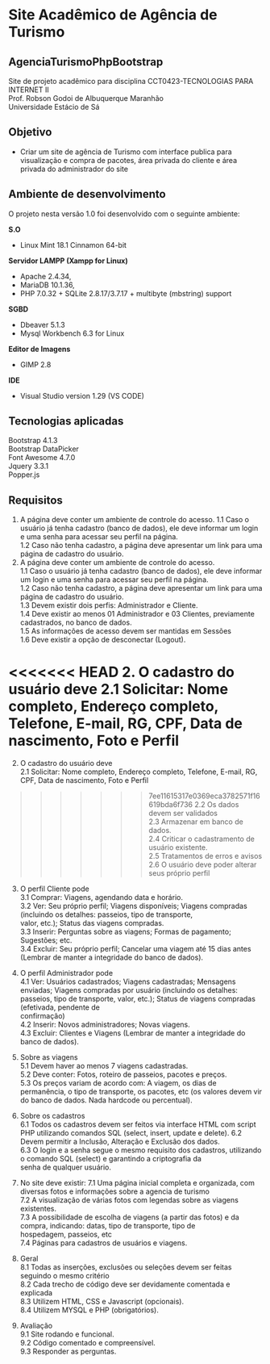 # Site Acadêmico de Agência de Turismo

## AgenciaTurismoPhpBootstrap
Site de projeto acadêmico para disciplina CCT0423-TECNOLOGIAS PARA INTERNET II  
Prof. Robson Godoi de Albuquerque Maranhão  
Universidade Estácio de Sá  

## Objetivo

* Criar um site de agência de Turismo com interface publica para visualização e compra de pacotes,
área privada do cliente e área privada do administrador do site

## Ambiente de desenvolvimento
O projeto nesta versão 1.0 foi desenvolvido com o seguinte ambiente:

**S.O**    
* Linux Mint 18.1 Cinnamon 64-bit  

**Servidor LAMPP (Xampp for Linux)**    
* Apache 2.4.34,  
* MariaDB 10.1.36,   
* PHP 7.0.32 + SQLite 2.8.17/3.7.17 + multibyte (mbstring) support  
    
**SGBD**    
* Dbeaver 5.1.3  
* Mysql Workbench 6.3 for Linux  
    
**Editor de Imagens**  
* GIMP 2.8  

**IDE**  
* Visual Studio version 1.29 (VS CODE)  
    
## Tecnologias aplicadas
    
Bootstrap 4.1.3  
Bootstrap DataPicker   
Font Awesome 4.7.0  
Jquery 3.3.1  
Popper.js  
   
## Requisitos


1. A página deve conter um ambiente de controle do acesso.
    1.1 Caso o usuário já tenha cadastro (banco de dados), ele deve informar um login e uma senha      para acessar seu perfil na página.   
    1.2 Caso não tenha cadastro, a página deve apresentar um link para uma página de cadastro do       usuário.  
1. A página deve conter um ambiente de controle do acesso.  
    1.1 Caso o usuário já tenha cadastro (banco de dados), ele deve informar um login e uma senha para acessar seu perfil na página.   
    1.2 Caso não tenha cadastro, a página deve apresentar um link para uma página de cadastro do usuário.  
    1.3 Devem existir dois perfis: Administrador e Cliente.  
    1.4 Deve existir ao menos 01 Administrador e 03 Clientes, previamente cadastrados, no banco       de dados.  
    1.5 As informações de acesso devem ser mantidas em Sessões  
    1.6 Deve existir a opção de desconectar (Logout).  
    
<<<<<<< HEAD
2. O cadastro do usuário deve
    2.1 Solicitar: Nome completo, Endereço completo, Telefone, E-mail, RG, CPF, Data de         
        nascimento, Foto e Perfil  
=======
2. O cadastro do usuário deve  
    2.1 Solicitar: Nome completo, Endereço completo, Telefone, E-mail, RG, CPF, Data de nascimento, Foto e Perfil  
>>>>>>> 7ee11615317e0369eca3782571f16619bda6f736
    2.2 Os dados devem ser validados  
    2.3 Armazenar em banco de dados.  
    2.4 Criticar o cadastramento de usuário existente.  
    2.5 Tratamentos de erros e avisos  
    2.6 O usuário deve poder alterar seus próprio perfil  

3. O perfil Cliente pode  
    3.1 Comprar: Viagens, agendando data e horário.  
    3.2 Ver: Seu próprio perfil; Viagens disponíveis; Viagens compradas (incluindo os detalhes: passeios, tipo de transporte,   
        valor, etc.); Status das viagens compradas.  
    3.3 Inserir: Perguntas sobre as viagens; Formas de pagamento; Sugestões; etc.    
    3.4 Excluir: Seu próprio perfil; Cancelar uma viagem até 15 dias antes (Lembrar de manter a integridade do banco de dados).  
 
4. O perfil Administrador pode    
    4.1 Ver: Usuários cadastrados; Viagens cadastradas; Mensagens enviadas; Viagens compradas por usuário 
             (incluindo os detalhes: passeios, tipo de transporte, valor, etc.); Status de viagens compradas (efetivada, pendente de   
             confirmação)  
    4.2 Inserir: Novos administradores; Novas viagens.  
    4.3 Excluir: Clientes e Viagens (Lembrar de manter a integridade do banco de dados).  
 
5. Sobre as viagens   
    5.1 Devem haver ao menos 7 viagens cadastradas.  
    5.2 Deve conter: Fotos, roteiro de passeios, pacotes e preços.  
    5.3 Os preços variam de acordo com: A viagem, os dias de permanência, o tipo de transporte, os pacotes, etc (os valores devem vir  
        do banco de dados. Nada hardcode ou percentual).  

6. Sobre os cadastros  
    6.1 Todos os cadastros devem ser feitos via interface HTML com script PHP utilizando comandos SQL (select, insert, update e delete). 
    6.2 Devem permitir a Inclusão, Alteração e Exclusão dos dados.  
    6.3 O login e a senha segue o mesmo requisito dos cadastros, utilizando o comando SQL (select) e garantindo a criptografia da   
        senha de qualquer usuário.
 
7. No site deve existir: 
    7.1 Uma página inicial completa e organizada, com diversas fotos e informações sobre a agencia de turismo  
    7.2 A visualização de várias fotos com legendas sobre as viagens existentes.  
    7.3 A possibilidade de escolha de viagens (a partir das fotos) e da compra, indicando: datas, tipo de transporte, tipo de   
        hospedagem, passeios, etc  
    7.4 Páginas para cadastros de usuários e viagens.  

8. Geral  
    8.1 Todas as inserções, exclusões ou seleções devem ser feitas seguindo o mesmo critério  
    8.2 Cada trecho de código deve ser devidamente comentada e explicada  
    8.3 Utilizem HTML, CSS e Javascript (opcionais).   
    8.4 Utilizem MYSQL e PHP (obrigatórios).   
    
9. Avaliação  
    9.1 Site rodando e funcional.  
    9.2 Código comentado e compreensível.  
    9.3 Responder as perguntas.  

